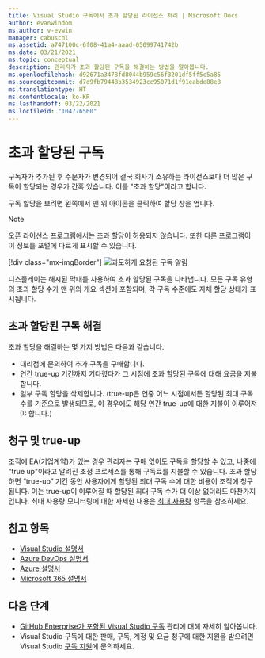 ```yaml
---
title: Visual Studio 구독에서 초과 할당된 라이선스 처리 | Microsoft Docs
author: evanwindom
ms.author: v-evwin
manager: cabuschl
ms.assetid: a747100c-6f08-41a4-aaad-05099741742b
ms.date: 03/21/2021
ms.topic: conceptual
description: 관리자가 초과 할당된 구독을 해결하는 방법을 알아봅니다.
ms.openlocfilehash: d92671a3478fd8044b959c56f3201df5ff5c5a85
ms.sourcegitcommit: d7d9fb79448b3534923cc95071d1f91eabde88e8
ms.translationtype: HT
ms.contentlocale: ko-KR
ms.lasthandoff: 03/22/2021
ms.locfileid: "104776560"
---
```

# <a name="over-allocated-subscriptions"></a>초과 할당된 구독
구독자가 추가된 후 주문자가 변경되어 결국 회사가 소유하는 라이선스보다 더 많은 구독이 할당되는 경우가 간혹 있습니다. 이를 "초과 할당"이라고 합니다.  

구독 할당을 보려면 왼쪽에서 맨 위 아이콘을 클릭하여 할당 창을 엽니다.  

> [!NOTE]
> 오픈 라이선스 프로그램에서는 초과 할당이 허용되지 않습니다.  또한 다른 프로그램이 이 정보를 포털에 다르게 표시할 수 있습니다.
>
> [!div class="mx-imgBorder"]
> ![과도하게 요청된 구독 알림](_img/over-claimed/over-claimed-alert.png "초과 할당 수는 개요에 나열되며 각 구독 유형의 그래프에 해시된 막대로 표시됩니다.")

디스플레이는 해시된 막대를 사용하여 초과 할당된 구독을 나타냅니다.  모든 구독 유형의 초과 할당 수가 맨 위의 개요 섹션에 포함되며, 각 구독 수준에도 자체 할당 상태가 표시됩니다.  

## <a name="resolve-over-allocated-subscriptions"></a>초과 할당된 구독 해결
초과 할당을 해결하는 몇 가지 방법은 다음과 같습니다.
- 대리점에 문의하여 추가 구독을 구매합니다.
- 연간 true-up 기간까지 기다렸다가 그 시점에 초과 할당된 구독에 대해 요금을 지불합니다. 
- 일부 구독 할당을 삭제합니다.  (true-up은 연중 어느 시점에서든 할당된 최대 구독 수를 기준으로 발생되므로, 이 경우에도 해당 연간 true-up에 대한 지불이 이루어져야 합니다.)

## <a name="billing-and-true-up"></a>청구 및 true-up
조직에 EA(기업계약)가 있는 경우 관리자는 구매 없이도 구독을 할당할 수 있고, 나중에 "true up"이라고 알려진 조정 프로세스를 통해 구독료를 지불할 수 있습니다.  초과 할당하면 “true-up” 기간 동안 사용자에게 할당된 최대 구독 수에 대한 비용이 조직에 청구됩니다.  이는 true-up이 이루어질 때 할당된 최대 구독 수가 더 이상 없더라도 마찬가지입니다.  최대 사용량 모니터링에 대한 자세한 내용은 [최대 사용량](maximum-usage.md) 항목을 참조하세요.


## <a name="see-also"></a>참고 항목
- [Visual Studio 설명서](/visualstudio/)
- [Azure DevOps 설명서](/azure/devops/)
- [Azure 설명서](/azure/)
- [Microsoft 365 설명서](/microsoft-365/)

## <a name="next-steps"></a>다음 단계
- [GitHub Enterprise가 포함된 Visual Studio 구독](assign-github.md) 관리에 대해 자세히 알아봅니다.
- Visual Studio 구독에 대한 판매, 구독, 계정 및 요금 청구에 대한 지원을 받으려면 Visual Studio [구독 지원](https://aka.ms/vsadminhelp)에 문의하세요.